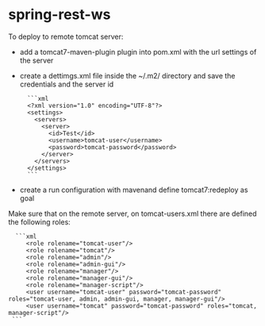 # spring-rest-ws

To deploy to remote tomcat server:

* add a tomcat7-maven-plugin plugin into pom.xml with the url settings of the server
* create a dettimgs.xml file inside the ~/.m2/ directory and save the credentials and the server id

        ```xml
        <?xml version="1.0" encoding="UTF-8"?>
        <settings>
          <servers>
            <server>
              <id>Test</id>
              <username>tomcat-user</username>
              <password>tomcat-password</password>
            </server>
          </servers>
        </settings>
        ```
* create a run configuration with mavenand define tomcat7:redeploy as goal

Make sure that on the remote server, on tomcat-users.xml there are defined the following roles:

      ```xml
         <role rolename="tomcat-user"/>
         <role rolename="tomcat"/>
         <role rolename="admin"/>
         <role rolename="admin-gui"/>
         <role rolename="manager"/>
         <role rolename="manager-gui"/>
         <role rolename="manager-script"/>
         <user username="tomcat-user" password="tomcat-password" roles="tomcat-user, admin, admin-gui, manager, manager-gui"/>
         <user username="tomcat" password="tomcat-password" roles="tomcat, manager-script"/>
     ```

